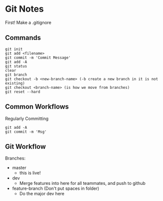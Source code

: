# Git Notes 

First! Make a .gitignore

## Commands

```
git init
git add <filename>
git commit -m 'Commit Message'
git add -A 
git status
clear
git branch
git checkout -b <new-branch-name> (-b create a new branch in it is not existing)
git checkout <branch-name> (is how we move from branches)
git reset --hard
```

## Common Workflows 

Regularly Committing 

```
git add -A
git commit -m 'Msg'
```

## Git Workflow

Branches:
- master
    - this is live!
- dev
    - Merge features into here for all teammates, and push to github
- feature-branch (Don't put spaces in folder)
    - Do the major dev here 
